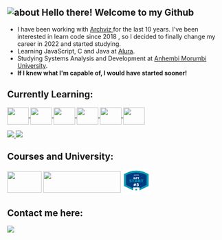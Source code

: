 ## <img width="45" alt="about" src="https://raw.github.com/elizarov/elizarov/master/about.png"> Hello there! Welcome to my Github

- I have been working with <a target="_blank" href="https://www.behance.net/inside3d" target="_blank"> Archviz </a> for the last 10 years. I've been interested in learn code since 2018 , so I decided to finally change my career in 2022 and started studying.
- Learning JavaScript, C and Java at <a target="_blank" href="https://www.alura.com.br/" target="_blank">Alura</a>.
- Studying Systems Analysis and Development at <a target="_blank" href="https://loja.anhembionline.com.br/graduacao/analise-e-desenvolvimento-de-sistemas-tecnologia-ead">Anhembi Morumbi University</a>.
- <b>If I knew what I'm capable of, I would have started sooner!</b>
 </a>

 ## Currently Learning:
   <a target="_blank" href="https://github.com/cguiama?tab=repositories">
   <div style="display: inline_block">
   <img src="https://cdn.jsdelivr.net/gh/devicons/devicon/icons/linux/linux-original.svg" width="50" height="40" img align="center" />
   <img src="https://cdn.jsdelivr.net/gh/devicons/devicon/icons/git/git-original.svg" width="50" height="40" img align="center" />
    <a href="https://github.com/cguiama/C-lang">
   <img src="https://cdn.jsdelivr.net/gh/devicons/devicon/icons/c/c-plain.svg" width="50" height="40" img align="center" />
     <a href="https://github.com/cguiama/html">
   <img src="https://cdn.jsdelivr.net/gh/devicons/devicon/icons/html5/html5-plain-wordmark.svg" width="50" height="40" img align="center" />
    <a href="https://github.com/cguiama/jsinicio">
   <img src="https://cdn.jsdelivr.net/gh/devicons/devicon/icons/javascript/javascript-original.svg" width="50" height="40" img align="center" /> 
   <a href="https://github.com/cguiama/javabydio"><img src="https://cdn.jsdelivr.net/gh/devicons/devicon/icons/java/java-plain.svg" width="50" height="40" img align="center" /></a>


<p>
<div>
  <a target="_blank" href="https://www.linkedin.com/in/guilherme-castro-dev/">
  <img height="150em" src="https://github-readme-stats.vercel.app/api?username=cguiama&show_icons=true&theme=blue-green&include_all_commits=true&count_private=true"/>
  </a>
   <a href="https://github.com/cguiama?tab=repositories"> 
  <img height="150em" src="https://github-readme-stats.vercel.app/api/top-langs/?username=cguiama&theme=blue-green&hide_langs_below=1" />
</div>
</a>
    
## Courses and University:

<p align="left">
<a target="_blank" href="https://cursos.alura.com.br/user/cguiama/fullCertificate/35bd978d80d31cd5d78a195f80a8f294">
  <img src="https://i.pinimg.com/originals/49/72/6e/49726e65f6b35c2e8e366a16c0734fb7.png" width="80" height="50" img align="center" /></a>

<a target="_blank" href="https://portal.anhembi.br">
  <img src="https://loja.anhembionline.com.br/media/logo/stores/7/ANHEMBI.png" width="180" height="50" img align="center" /></a>

<a href="https://www.dio.me/bootcamp/gft-start-3-java?utm_source=sm-organico-grupo-bc-gft-start-3-java&utm_medium=organic&utm_campaign=gft">
  <img src="https://github.com/cguiama/cguiama/blob/main/3facb943-9a95-4c47-baa2-885fddf5f87f.png" width="65" height="60" img align="center" />
</a>
</p>
 
## Contact me here:
  
<a target="_blank" href="https://www.linkedin.com/in/guilherme-castro-dev/">
<img src="https://img.shields.io/badge/-LinkedIn-%230077B5?style=for-the-badge&logo=linkedin&logoColor=white" target="_blank"></a> 
</p>
